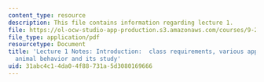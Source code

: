 ```yaml
---
content_type: resource
description: This file contains information regarding lecture 1.
file: https://ol-ocw-studio-app-production.s3.amazonaws.com/courses/9-20-animal-behavior-fall-2013/31abc4c14da04f88731a5d3080169666_MIT9_20F13_Lec1.pdf
file_type: application/pdf
resourcetype: Document
title: 'Lecture 1 Notes: Introduction:  class requirements, various approaches to
  animal behavior and its study'
uid: 31abc4c1-4da0-4f88-731a-5d3080169666
---
```

